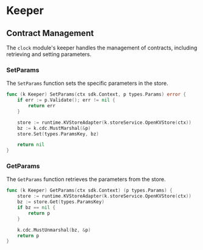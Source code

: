 <!--
order: 3
-->

# Keeper

## Contract Management

The `clock` module's keeper handles the management of contracts, including retrieving and setting parameters.

### SetParams

The `SetParams` function sets the specific parameters in the store.

```go
func (k Keeper) SetParams(ctx sdk.Context, p types.Params) error {
    if err := p.Validate(); err != nil {
        return err
    }

    store := runtime.KVStoreAdapter(k.storeService.OpenKVStore(ctx))
    bz := k.cdc.MustMarshal(&p)
    store.Set(types.ParamsKey, bz)

    return nil
}
```

### GetParams

The `GetParams` function retrieves the parameters from the store.

```go
func (k Keeper) GetParams(ctx sdk.Context) (p types.Params) {
    store := runtime.KVStoreAdapter(k.storeService.OpenKVStore(ctx))
    bz := store.Get(types.ParamsKey)
    if bz == nil {
        return p
    }

    k.cdc.MustUnmarshal(bz, &p)
    return p
}
```
